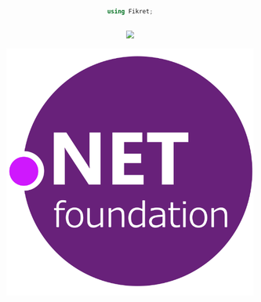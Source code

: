 <div align="center">

```cs
using Fikret;
```
</div>
<br>
<div align="center"><a href="https://github.com/fikret0/"><img src="https://github-readme-stats.vercel.app/api?username=fikret0"></img></a></div>
<br>
<div align="center"><a href="https://dotnetfoundation.org/"><img src="dotnet.svg"></img></a></div>
